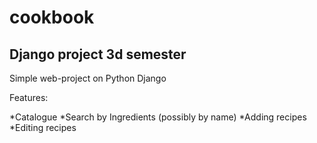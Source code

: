 # cookbook
## Django project 3d semester

Simple web-project on Python Django

Features:

*Catalogue
*Search by Ingredients (possibly by name)
*Adding recipes
*Editing recipes
